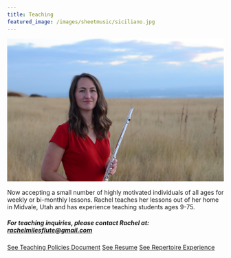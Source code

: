 ```yaml
---
title: Teaching
featured_image: /images/sheetmusic/siciliano.jpg
---
```

![](/images/red/grassblue1.jpg)

Now accepting a small number of highly motivated individuals of all ages for weekly or bi-monthly lessons. Rachel teaches her lessons out of her home in Midvale, Utah and has experience teaching students ages 9-75.

##### For teaching inquiries, please contact Rachel at: rachelmilesflute@gmail.com

<a href="/policies" class="button ">See Teaching Policies Document</a> <a href="/resume" class="button ">See Resume</a> <a href="/repertoire" class="button">See Repertoire Experience</a>
